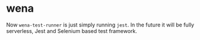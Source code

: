 # wena

Now `wena-test-runner` is just simply running `jest`. In the future it will be fully serverless, Jest and Selenium based test framework.